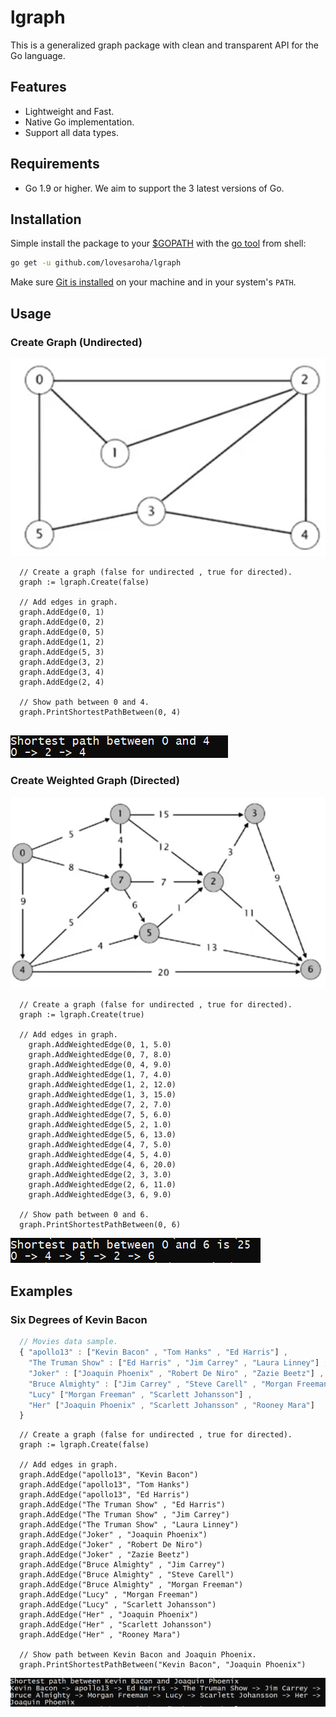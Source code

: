 # lgraph
This is a generalized graph package with clean and transparent API for the Go language.

## Features
- Lightweight and Fast.
- Native Go implementation.
- Support all data types.

## Requirements
- Go 1.9 or higher. We aim to support the 3 latest versions of Go.

## Installation
Simple install the package to your [$GOPATH](https://github.com/golang/go/wiki/GOPATH "GOPATH") with the [go tool](https://golang.org/cmd/go/ "go command") from shell:
```bash
go get -u github.com/lovesaroha/lgraph
```
Make sure [Git is installed](https://git-scm.com/downloads) on your machine and in your system's `PATH`.

## Usage

### Create Graph (Undirected)

![graph](https://raw.githubusercontent.com/lovesaroha/gimages/main/1.png)

```Golang
  // Create a graph (false for undirected , true for directed).
  graph := lgraph.Create(false)

  // Add edges in graph.
  graph.AddEdge(0, 1)
  graph.AddEdge(0, 2)
  graph.AddEdge(0, 5)
  graph.AddEdge(1, 2)
  graph.AddEdge(5, 3)
  graph.AddEdge(3, 2)
  graph.AddEdge(3, 4)
  graph.AddEdge(2, 4)

  // Show path between 0 and 4.
  graph.PrintShortestPathBetween(0, 4)


```
![graph](https://raw.githubusercontent.com/lovesaroha/gimages/main/2.png)

### Create Weighted Graph (Directed)

![graph](https://raw.githubusercontent.com/lovesaroha/gimages/main/3.png)

```Golang
  // Create a graph (false for undirected , true for directed).
  graph := lgraph.Create(true)

  // Add edges in graph.
	graph.AddWeightedEdge(0, 1, 5.0)
	graph.AddWeightedEdge(0, 7, 8.0)
	graph.AddWeightedEdge(0, 4, 9.0)
	graph.AddWeightedEdge(1, 7, 4.0)
	graph.AddWeightedEdge(1, 2, 12.0)
	graph.AddWeightedEdge(1, 3, 15.0)
	graph.AddWeightedEdge(7, 2, 7.0)
	graph.AddWeightedEdge(7, 5, 6.0)
	graph.AddWeightedEdge(5, 2, 1.0)
	graph.AddWeightedEdge(5, 6, 13.0)
	graph.AddWeightedEdge(4, 7, 5.0)
	graph.AddWeightedEdge(4, 5, 4.0)
	graph.AddWeightedEdge(4, 6, 20.0)
	graph.AddWeightedEdge(2, 3, 3.0)
	graph.AddWeightedEdge(2, 6, 11.0)
	graph.AddWeightedEdge(3, 6, 9.0)

  // Show path between 0 and 6.
  graph.PrintShortestPathBetween(0, 6)
```
![graph](https://raw.githubusercontent.com/lovesaroha/gimages/main/4.png)

## Examples

### Six Degrees of Kevin Bacon

```js
  // Movies data sample.
  { "apollo13" : ["Kevin Bacon" , "Tom Hanks" , "Ed Harris"] ,
    "The Truman Show" : ["Ed Harris" , "Jim Carrey" , "Laura Linney"] ,
    "Joker" : ["Joaquin Phoenix" , "Robert De Niro" , "Zazie Beetz"] ,
    "Bruce Almighty" : ["Jim Carrey" , "Steve Carell" , "Morgan Freeman"] ,
    "Lucy" ["Morgan Freeman" , "Scarlett Johansson"] ,
    "Her" ["Joaquin Phoenix" , "Scarlett Johansson" , "Rooney Mara"]
  }
```
```Golang
  // Create a graph (false for undirected , true for directed).
  graph := lgraph.Create(false)

  // Add edges in graph.
  graph.AddEdge("apollo13", "Kevin Bacon")
  graph.AddEdge("apollo13", "Tom Hanks")
  graph.AddEdge("apollo13", "Ed Harris")
  graph.AddEdge("The Truman Show" , "Ed Harris")
  graph.AddEdge("The Truman Show" , "Jim Carrey")
  graph.AddEdge("The Truman Show" , "Laura Linney")
  graph.AddEdge("Joker" , "Joaquin Phoenix")
  graph.AddEdge("Joker" , "Robert De Niro")
  graph.AddEdge("Joker" , "Zazie Beetz")
  graph.AddEdge("Bruce Almighty" , "Jim Carrey")
  graph.AddEdge("Bruce Almighty" , "Steve Carell")
  graph.AddEdge("Bruce Almighty" , "Morgan Freeman")
  graph.AddEdge("Lucy" , "Morgan Freeman")
  graph.AddEdge("Lucy" , "Scarlett Johansson")
  graph.AddEdge("Her" , "Joaquin Phoenix")
  graph.AddEdge("Her" , "Scarlett Johansson")
  graph.AddEdge("Her" , "Rooney Mara")

  // Show path between Kevin Bacon and Joaquin Phoenix.
  graph.PrintShortestPathBetween("Kevin Bacon", "Joaquin Phoenix")
```

![graph](https://raw.githubusercontent.com/lovesaroha/gimages/main/5.png)
